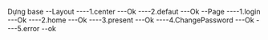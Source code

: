 Dựng base
--Layout
----1.center ---Ok
----2.defaut ---Ok
--Page
----1.login ---Ok
----2.home ---Ok
----3.present ---Ok
----4.ChangePassword ---Ok
----5.error --ok
